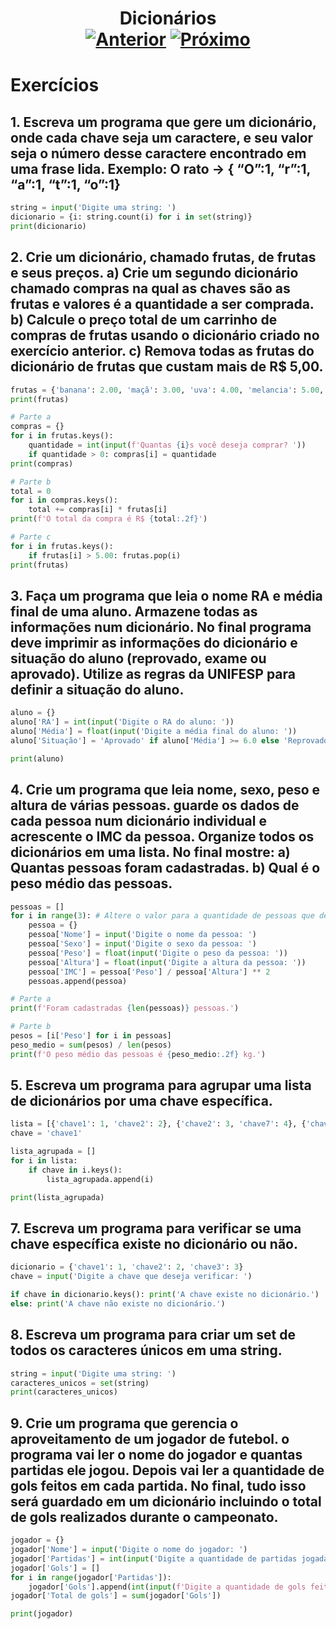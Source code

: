 <h1 align="center"> Dicionários <br>
    <a href="../[  4 ] Strings/"><img src="https://img.shields.io/badge/Anterior-Strings-215a36" alt="Anterior"></a>
    <a href="../[  6 ] Função/"><img src="https://img.shields.io/badge/Próximo-Função-215a36" alt="Próximo"></a>
</h1>

# Exercícios
## 1. Escreva um programa que gere um dicionário, onde cada chave seja um caractere, e seu valor seja o número desse caractere encontrado em uma frase lida. Exemplo: O rato -> { “O”:1, “r”:1, “a”:1, “t”:1, “o”:1}
~~~python
string = input('Digite uma string: ')
dicionario = {i: string.count(i) for i in set(string)}
print(dicionario)
~~~

## 2. Crie um dicionário, chamado frutas, de frutas e seus preços. a) Crie um segundo dicionário chamado compras na qual as chaves são as frutas e valores é a quantidade a ser comprada. b) Calcule o preço total de um carrinho de compras de frutas usando o dicionário criado no exercício anterior. c) Remova todas as frutas do dicionário de frutas que custam mais de R$ 5,00.
~~~python
frutas = {'banana': 2.00, 'maçã': 3.00, 'uva': 4.00, 'melancia': 5.00, 'morango': 6.00}
print(frutas)

# Parte a
compras = {}
for i in frutas.keys():
    quantidade = int(input(f'Quantas {i}s você deseja comprar? '))
    if quantidade > 0: compras[i] = quantidade
print(compras)

# Parte b
total = 0
for i in compras.keys():
    total += compras[i] * frutas[i]
print(f'O total da compra é R$ {total:.2f}')

# Parte c
for i in frutas.keys():
    if frutas[i] > 5.00: frutas.pop(i)
print(frutas)
~~~

## 3. Faça um programa que leia o nome RA e média final de uma aluno. Armazene todas as informações num dicionário. No final programa deve imprimir as informações do dicionário e situação do aluno (reprovado, exame ou aprovado). Utilize as regras da UNIFESP para definir a situação do aluno.
~~~python
aluno = {}
aluno['RA'] = int(input('Digite o RA do aluno: '))
aluno['Média'] = float(input('Digite a média final do aluno: '))
aluno['Situação'] = 'Aprovado' if aluno['Média'] >= 6.0 else 'Reprovado' if aluno['Média'] < 3.0 else 'Exame'

print(aluno)
~~~

## 4. Crie um programa que leia nome, sexo, peso e altura de várias pessoas. guarde os dados de cada pessoa num dicionário individual e acrescente o IMC da pessoa. Organize todos os dicionários em uma lista. No final mostre: a) Quantas pessoas foram cadastradas. b) Qual é o peso médio das pessoas.
~~~python
pessoas = []
for i in range(3): # Altere o valor para a quantidade de pessoas que deseja cadastrar
    pessoa = {}
    pessoa['Nome'] = input('Digite o nome da pessoa: ')
    pessoa['Sexo'] = input('Digite o sexo da pessoa: ')
    pessoa['Peso'] = float(input('Digite o peso da pessoa: '))
    pessoa['Altura'] = float(input('Digite a altura da pessoa: '))
    pessoa['IMC'] = pessoa['Peso'] / pessoa['Altura'] ** 2
    pessoas.append(pessoa)

# Parte a
print(f'Foram cadastradas {len(pessoas)} pessoas.')

# Parte b
pesos = [i['Peso'] for i in pessoas]
peso_medio = sum(pesos) / len(pesos)
print(f'O peso médio das pessoas é {peso_medio:.2f} kg.')
~~~

## 5. Escreva um programa para agrupar uma lista de dicionários por uma chave específica.
~~~python
lista = [{'chave1': 1, 'chave2': 2}, {'chave2': 3, 'chave7': 4}, {'chave1': 1, 'chave4': 5}]
chave = 'chave1'

lista_agrupada = []
for i in lista:
    if chave in i.keys():
        lista_agrupada.append(i)

print(lista_agrupada)
~~~

## 7. Escreva um programa para verificar se uma chave específica existe no dicionário ou não.
~~~python
dicionario = {'chave1': 1, 'chave2': 2, 'chave3': 3}
chave = input('Digite a chave que deseja verificar: ')

if chave in dicionario.keys(): print('A chave existe no dicionário.')
else: print('A chave não existe no dicionário.')
~~~

## 8. Escreva um programa para criar um set de todos os caracteres únicos em uma string.
~~~python
string = input('Digite uma string: ')
caracteres_unicos = set(string)
print(caracteres_unicos)
~~~

## 9. Crie um programa que gerencia o aproveitamento de um jogador de futebol. o programa vai ler o nome do jogador e quantas partidas ele jogou. Depois vai ler a quantidade de gols feitos em cada partida. No final, tudo isso será guardado em um dicionário incluindo o total de gols realizados durante o campeonato.
~~~python
jogador = {}
jogador['Nome'] = input('Digite o nome do jogador: ')
jogador['Partidas'] = int(input('Digite a quantidade de partidas jogadas: '))
jogador['Gols'] = []
for i in range(jogador['Partidas']):
    jogador['Gols'].append(int(input(f'Digite a quantidade de gols feitos na partida {i+1}: '))
jogador['Total de gols'] = sum(jogador['Gols'])

print(jogador)
~~~